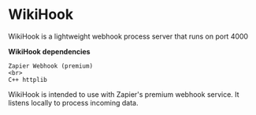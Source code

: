# WikiHook

WikiHook is a lightweight webhook process server that runs on port 4000

**WikiHook dependencies**

```
Zapier Webhook (premium)
<br>
C++ httplib
```

WikiHook is intended to use with Zapier's premium webhook service. It listens locally to process incoming data. 
